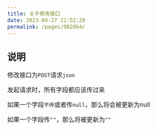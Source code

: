 ```yaml
---
title: 关于修改接口
date: 2023-04-27 21:52:29
permalink: /pages/9820b4/
---
```

## 说明

修改接口为`POST`请求`json`

发起请求时，所有字段都应该传过来

如果一个字段`不传`或者传`null`，那么将会被更新为null

如果一个字段传`""`，那么将被更新为`""`

